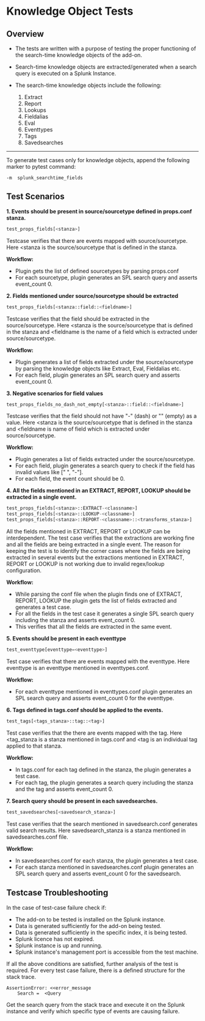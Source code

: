 # Knowledge Object Tests

## Overview

- The tests are written with a purpose of testing the proper functioning of the search-time knowledge objects of the add-on.

- Search-time knowledge objects are extracted/generated when a search query is executed on a Splunk Instance.

- The search-time knowledge objects include the following:
     1. Extract
     2. Report
     3. Lookups
     4. Fieldalias
     5. Eval
     6. Eventtypes
     7. Tags
     8. Savedsearches

______________________________________________________________________

To generate test cases only for knowledge objects, append the following marker to pytest command:

 ```console
 -m  splunk_searchtime_fields
 ```

## Test Scenarios

**1. Events should be present in source/sourcetype defined in props.conf stanza.**

 ```python
 test_props_fields[<stanza>]
 ```

 Testcase verifies that there are events mapped with source/sourcetype.
 Here <stanza is the source/sourcetype that is defined in the stanza.

 **Workflow:**

 - Plugin gets the list of defined sourcetypes by parsing props.conf
 - For each sourcetype, plugin generates an SPL search query and asserts event_count  0.

**2. Fields mentioned under source/sourcetype should be extracted**

 ```python
 test_props_fields[<stanza::field::<fieldname>]
 ```

 Testcase verifies that the field should be extracted in the source/sourcetype.
 Here <stanza is the source/sourcetype that is defined in the stanza and
 <fieldname is the name of a field which is extracted under source/sourcetype.

 **Workflow:**

 - Plugin generates a list of fields extracted under the source/sourcetype by parsing the knowledge objects like Extract, Eval, Fieldalias etc.
 - For each field, plugin generates an SPL search query and asserts event_count  0.

**3. Negative scenarios for field values**

 ```python
 test_props_fields_no_dash_not_empty[<stanza>::field::<fieldname>]
 ```

 Testcase verifies that the field should not have "-" (dash) or "" (empty) as a value.
 Here <stanza is the source/sourcetype that is defined in the stanza and
 <fieldname is name of field which is extracted under source/sourcetype.

 **Workflow:**

 - Plugin generates a list of fields extracted under the source/sourcetype.
 - For each field, plugin generates a search query to check if the field has invalid values like \[" ", "-"\].
 - For each field, the event count should be 0.

**4. All the fields mentioned in an EXTRACT, REPORT, LOOKUP should be extracted in a single event.**

 ```python
 test_props_fields[<stanza>::EXTRACT-<classname>]
 test_props_fields[<stanza>::LOOKUP-<classname>]
 test_props_fields[<stanza>::REPORT-<classname>::<transforms_stanza>]
 ```

 All the fields mentioned in EXTRACT, REPORT or LOOKUP can be interdependent.
 The test case verifies that the extractions are working fine and all the fields are
 being extracted in a single event.
 The reason for keeping the test is to identify the corner cases where the fields are being
 extracted in several events but the extractions mentioned in EXTRACT, REPORT or LOOKUP is not
 working due to invalid regex/lookup configuration.

 **Workflow:**

 - While parsing the conf file when the plugin finds one of EXTRACT, REPORT, LOOKUP
   the plugin gets the list of fields extracted and generates a test case.
 - For all the fields in the test case it generates a single SPL search query including the stanza and asserts event_count  0.
 - This verifies that all the fields are extracted in the same event.

**5. Events should be present in each eventtype**

 ```python
 test_eventtype[eventtype=<eventtype>]
 ```

 Test case verifies that there are events mapped with the eventtype.
 Here eventtype is an eventtype mentioned in eventtypes.conf.

 **Workflow:**

 - For each eventtype mentioned in eventtypes.conf plugin generates an SPL search query and asserts event_count  0 for the eventtype.

**6. Tags defined in tags.conf should be applied to the events.**

 ```python
 test_tags[<tags_stanza>::tag::<tag>]
 ```

 Test case verifies that the there are events mapped with the tag.
 Here <tag_stanza is a stanza mentioned in tags.conf and <tag is an individual tag
 applied to that stanza.

 **Workflow:**

 - In tags.conf for each tag defined in the stanza, the plugin generates a test case.
 - For each tag, the plugin generates a search query including the stanza and the tag and asserts event_count  0.

**7. Search query should be present in each savedsearches.**

 ```python
 test_savedsearches[<savedsearch_stanza>]
 ```

 Test case verifies that the search mentioned in savedsearch.conf generates valid search results.
 Here savedsearch_stanza is a stanza mentioned in savedsearches.conf file.

 **Workflow:**

 - In savedsearches.conf for each stanza, the plugin generates a test case.
 - For each stanza mentioned in savedsearches.conf plugin generates an SPL search query and asserts event_count  0 for the savedsearch.

## Testcase Troubleshooting

In the case of test-case failure check if:

 - The add-on to be tested is installed on the Splunk instance.
 - Data is generated sufficiently for the add-on being tested.
 - Data is generated sufficiently in the specific index, it is being tested.
 - Splunk licence has not expired.
 - Splunk instance is up and running.
 - Splunk instance's management port is accessible from the test machine.

If all the above conditions are satisfied, further analysis of the test is required.
For every test case failure, there is a defined structure for the stack trace.

 ```text
 AssertionError: <<error_message
     Search =  <Query
 ```

Get the search query from the stack trace and execute it on the Splunk instance and verify which specific type of events are causing failure.
